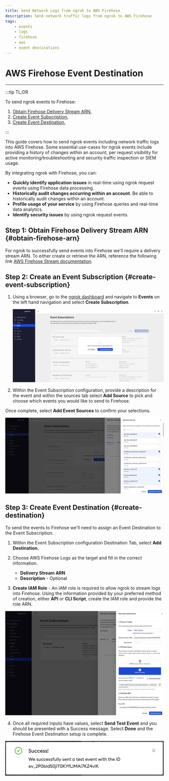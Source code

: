 ```yaml
---
title: Send Network Logs from ngrok to AWS Firehose
description: Send network traffic logs from ngrok to AWS Firehose
tags:
    - events
    - logs
    - firehose
    - aws
    - event destinations
---
```


# AWS Firehose Event Destination
------------

:::tip TL;DR

To send ngrok events to Firehose:
1. [Obtain Firehose Delivery Stream ARN.](#obtain-firehose-arn)
1. [Create Event Subscription.](#create-event-subscription)
1. [Create Event Destination.](#create-destination)



:::


This guide covers how to send ngrok events including network traffic logs into AWS Firehose.
Some essential use-cases for ngrok events include providing a history of changes within an account, per request visibility for active monitoring/troubleshooting and security traffic inspection or SIEM usage.

By integrating ngrok with Firehose, you can:

- **Quickly identify application issues** in real-time using ngrok request events using Firehose data processing.
- **Historically audit changes occurring within an account**.  Be able to historically audit changes within an account.
- **Profile usage of your service** by using Firehose queries and real-time data analytics.
- **Identify security issues** by using ngrok request events.


## **Step 1**: Obtain Firehose Delivery Stream ARN {#obtain-firehose-arn}

For ngrok to successfully send events into Firehose we'll require a delivery stream ARN. To either create or retrieve the ARN, reference the following link [AWS Firehose Stream documentation](https://docs.aws.amazon.com/ses/latest/dg/event-publishing-kinesis-analytics-firehose-stream.html). 


## **Step 2**: Create an Event Subscription {#create-event-subscription}

1. Using a browser, go to the [ngrok dashboard](https://dashboard.ngrok.com) and navigate to **Events** on the left hand navigation and select **Create Subscription**.
    
    ![ngrok event subscription](img/event_sub.png)


2. Within the Event Subscription configuration, provide a description for the event and within the sources tab select **Add Source** to pick and choose which events you would like to send to Firehose.

Once complete, select **Add Event Sources** to confirm your selections.

![ngrok event sources](img/event_sources.png)

## **Step 3**: Create Event Destination {#create-destination}

To send the events to Firehose we'll need to assign an Event Destination to the Event Subscription.

1. Within the Event Subscription configuration Destination Tab, select **Add Destination.**

1. Choose AWS Firehose Logs as the target and fill in the correct information.

    - **Delivery Stream ARN**
    - **Description** - Optional

1. **Create IAM Role** - An IAM role is required to allow ngrok to stream logs into Firehose.  Using the information provided by your preferred method of creation, either **API** or **CLI Script**, create the IAM role and provide the role ARN.

![ngrok event destination](img/event_destination.png)

4. Once all required inputs have values, select **Send Test Event** and you should be presented with a Success message.  Select **Done** and the Firehose Event Destination setup is complete.

![ngrok event destination success](img/success.png)

